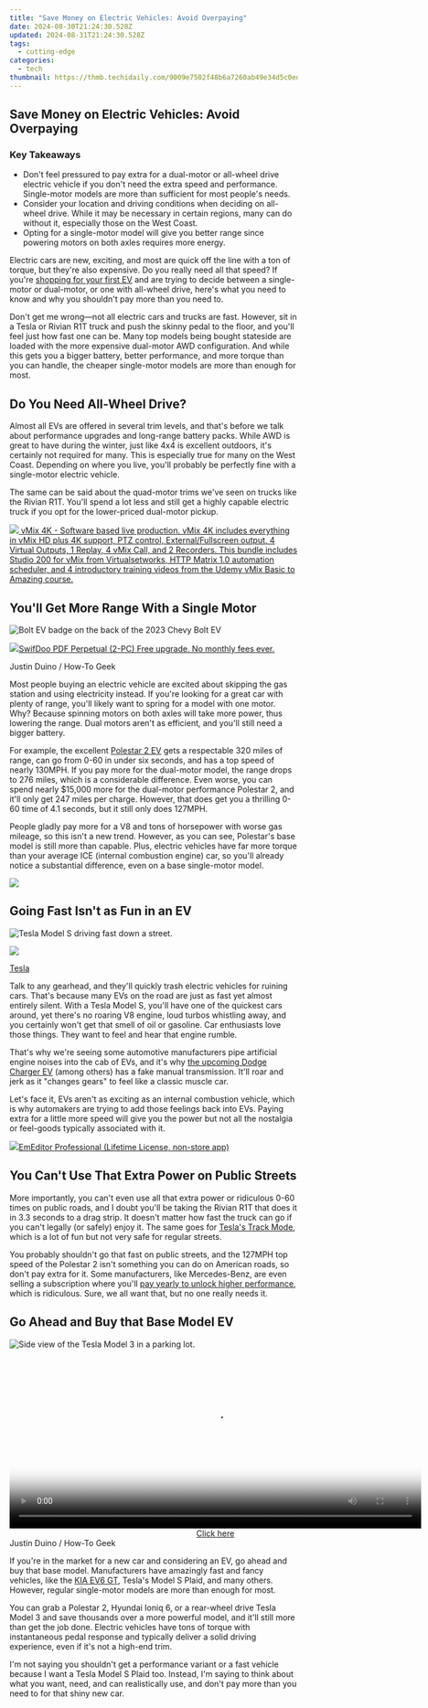 ```yaml
---
title: "Save Money on Electric Vehicles: Avoid Overpaying"
date: 2024-08-30T21:24:30.528Z
updated: 2024-08-31T21:24:30.528Z
tags:
  - cutting-edge
categories:
  - tech
thumbnail: https://thmb.techidaily.com/9009e7502f48b6a7260ab49e34d5c0ede3d2f18aac9b63fbba531138fcdb2ca3.jpg
---
```


## Save Money on Electric Vehicles: Avoid Overpaying

### Key Takeaways

* Don't feel pressured to pay extra for a dual-motor or all-wheel drive electric vehicle if you don't need the extra speed and performance. Single-motor models are more than sufficient for most people's needs.
* Consider your location and driving conditions when deciding on all-wheel drive. While it may be necessary in certain regions, many can do without it, especially those on the West Coast.
* Opting for a single-motor model will give you better range since powering motors on both axles requires more energy.

 Electric cars are new, exciting, and most are quick off the line with a ton of torque, but they're also expensive. Do you really need all that speed? If you're [shopping for your first EV](https://activate-lock.techidaily.com/a-comprehensive-guide-to-icloud-unlock-from-apple-iphone-11-pro-online-by-drfone-ios/) and are trying to decide between a single-motor or dual-motor, or one with all-wheel drive, here's what you need to know and why you shouldn't pay more than you need to.

 Don't get me wrong—not all electric cars and trucks are fast. However, sit in a Tesla or Rivian R1T truck and push the skinny pedal to the floor, and you'll feel just how fast one can be. Many top models being bought stateside are loaded with the more expensive dual-motor AWD configuration. And while this gets you a bigger battery, better performance, and more torque than you can handle, the cheaper single-motor models are more than enough for most.

##  Do You Need All-Wheel Drive?

 Almost all EVs are offered in several trim levels, and that's before we talk about performance upgrades and long-range battery packs. While AWD is great to have during the winter, just like 4x4 is excellent outdoors, it's certainly not required for many. This is especially true for many on the West Coast. Depending on where you live, you'll probably be perfectly fine with a single-motor electric vehicle.

 The same can be said about the quad-motor trims we've seen on trucks like the Rivian R1T. You'll spend a lot less and still get a highly capable electric truck if you opt for the lower-priced dual-motor pickup.

<!-- affiliate ads begin -->
<a href="https://secure.2checkout.com/order/checkout.php?PRODS=30901369&QTY=1&AFFILIATE=108875&CART=1"> <img src="https://secure.avangate.com/images/merchant/ce9a6fb2becc2d235e62b125e9260102/products/1_copy_vMixCallScreenshot1-large.jpg" border="0"> vMix 4K - Software based live production. vMix 4K includes everything in vMix HD plus 4K support, PTZ control, External/Fullscreen output, 4 Virtual Outputs, 1 Replay, 4 vMix Call, and 2 Recorders. 
This bundle includes Studio 200 for vMix from Virtualsetworks, HTTP Matrix 1.0 automation scheduler, and 4 introductory training videos from the Udemy vMix Basic to Amazing course. </a>
<!-- affiliate ads end -->
##  You'll Get More Range With a Single Motor

![Bolt EV badge on the back of the 2023 Chevy Bolt EV](https://static1.howtogeekimages.com/wordpress/wp-content/uploads/2023/08/52765474812_bffd08f202_o.jpg) 

<!-- affiliate ads begin -->
<a href="https://purchase.swifdoo.com/order/checkout.php?PRODS=38709260&QTY=1&AFFILIATE=108875&CART=1"><img src="https://secure.avangate.com/images/merchant/8b932759a5a04ddb34bf79e3f9072e4b/products/Product%20box%20white-1024x1024.png" border="0">SwifDoo PDF Perpetual (2-PC)  Free upgrade. No monthly fees ever. </a>
<!-- affiliate ads end -->
Justin Duino / How-To Geek

 Most people buying an electric vehicle are excited about skipping the gas station and using electricity instead. If you're looking for a great car with plenty of range, you'll likely want to spring for a model with one motor. Why? Because spinning motors on both axles will take more power, thus lowering the range. Dual motors aren't as efficient, and you'll still need a bigger battery.

 For example, the excellent [Polestar 2 EV](https://www.polestar.com/us/polestar-2/specifications/) gets a respectable 320 miles of range, can go from 0-60 in under six seconds, and has a top speed of nearly 130MPH. If you pay more for the dual-motor model, the range drops to 276 miles, which is a considerable difference. Even worse, you can spend nearly $15,000 more for the dual-motor performance Polestar 2, and it'll only get 247 miles per charge. However, that does get you a thrilling 0-60 time of 4.1 seconds, but it still only does 127MPH.

 People gladly pay more for a V8 and tons of horsepower with worse gas mileage, so this isn't a new trend. However, as you can see, Polestar's base model is still more than capable. Plus, electric vehicles have far more torque than your average ICE (internal combustion engine) car, so you'll already notice a substantial difference, even on a base single-motor model.

<!-- affiliate ads begin -->
<a href="https://shop.copernic.com/order/checkout.php?PRODS=41033091&QTY=1&AFFILIATE=108875&CART=1"><img src="https://secure.2checkout.com/images/merchant/8d30aa96e72440759f74bd2306c1fa3d/Copernic-2023-Affiliate-728x90-Advanced.png" border="0"></a>
<!-- affiliate ads end -->
##  Going Fast Isn't as Fun in an EV

![Tesla Model S driving fast down a street.](https://static1.howtogeekimages.com/wordpress/wp-content/uploads/2023/08/tesla-model-s-fast.jpg) 

<!-- affiliate ads begin -->
<a href="https://shop.incomedia.eu/order/checkout.php?PRODS=14095146&QTY=1&AFFILIATE=108875&CART=1"><img src="https://secure.2checkout.com/images/merchant/8b6cc3ee5ec407721ce3bf5ff4c0f56b/PRO_BUY_728x90-EN.jpg" border="0"></a>
<!-- affiliate ads end -->
[Tesla](https://www.tesla.com/models)

 Talk to any gearhead, and they'll quickly trash electric vehicles for ruining cars. That's because many EVs on the road are just as fast yet almost entirely silent. With a Tesla Model S, you'll have one of the quickest cars around, yet there's no roaring V8 engine, loud turbos whistling away, and you certainly won't get that smell of oil or gasoline. Car enthusiasts love those things. They want to feel and hear that engine rumble.

 That's why we're seeing some automotive manufacturers pipe artificial engine noises into the cab of EVs, and it's why [the upcoming Dodge Charger EV](https://www.reviewgeek.com/126329/dodges-new-electric-charger-srt-concept-literally-sounds-wild/) (among others) has a fake manual transmission. It'll roar and jerk as it "changes gears" to feel like a classic muscle car.

 Let's face it, EVs aren't as exciting as an internal combustion vehicle, which is why automakers are trying to add those feelings back into EVs. Paying extra for a little more speed will give you the power but not all the nostalgia or feel-goods typically associated with it.

<!-- affiliate ads begin -->
<a href="https://shop.emeditor.com/order/checkout.php?PRODS=4631722&QTY=1&AFFILIATE=108875&CART=1"><img src="https://www.emeditor.com/wp-content/uploads/2023/05/frontpage2-2048x588.webp" border="0">EmEditor Professional (Lifetime License, non-store app)</a>
<!-- affiliate ads end -->
##  You Can't Use That Extra Power on Public Streets

 More importantly, you can't even use all that extra power or ridiculous 0-60 times on public roads, and I doubt you'll be taking the Rivian R1T that does it in 3.3 seconds to a drag strip. It doesn't matter how fast the truck can go if you can't legally (or safely) enjoy it. The same goes for [Tesla's Track Mode](https://twitter-videos.techidaily.com/pioneering-clear-high-definition-on-twitter-videos-for-2024/), which is a lot of fun but not very safe for regular streets.

 You probably shouldn't go that fast on public streets, and the 127MPH top speed of the Polestar 2 isn't something you can do on American roads, so don't pay extra for it. Some manufacturers, like Mercedes-Benz, are even selling a subscription where you'll [pay yearly to unlock higher performance](https://windows11.techidaily.com/maximizing-windows-11-taskbar-functionality/), which is ridiculous. Sure, we all want that, but no one really needs it.

##  Go Ahead and Buy that Base Model EV

![Side view of the Tesla Model 3 in a parking lot.](https://static1.howtogeekimages.com/wordpress/wp-content/uploads/2023/08/tesla-model-3-side-view.jpg) 

<!-- affiliate ads begin -->
<span id="1993650">
					<video width="720" height="300" style="cursor:pointer"
           poster="//a.impactradius-go.com/display-clicktoplayimage/1993650.jpeg"
           onclick="if(!this.playClicked){this.play();this.setAttribute('controls',true);this.playClicked=true;}">
	   <source src="//a.impactradius-go.com/display-ad/22993-1993650">
	   <img src="//a.impactradius-go.com/display-clicktoplayimage/1993650.jpeg" style="border: none; height: 100%; width: 100%; object-fit: contain">
	</video>
	<div style="width:720px;text-align:center"><a href="javascript:window.open(decodeURIComponent('https%3A%2F%2Fhomestyler.sjv.io%2Fc%2F5597632%2F1993650%2F22993'), '_blank');void(0);">Click here</a></div>
</span>
<img height="0" width="0" src="https://imp.pxf.io/i/5597632/1993650/22993" style="position:absolute;visibility:hidden;" border="0" />
<!-- affiliate ads end -->
Justin Duino / How-To Geek

 If you're in the market for a new car and considering an EV, go ahead and buy that base model. Manufacturers have amazingly fast and fancy vehicles, like the [KIA EV6 GT](https://www.reviewgeek.com/157951/kia-ev6-gt-review-the-most-fun-youll-have-in-an-ev/), Tesla's Model S Plaid, and many others. However, regular single-motor models are more than enough for most.

 You can grab a Polestar 2, Hyundai Ioniq 6, or a rear-wheel drive Tesla Model 3 and save thousands over a more powerful model, and it'll still more than get the job done. Electric vehicles have tons of torque with instantaneous pedal response and typically deliver a solid driving experience, even if it's not a high-end trim.

 I'm not saying you shouldn't get a performance variant or a fast vehicle because I want a Tesla Model S Plaid too. Instead, I'm saying to think about what you want, need, and can realistically use, and don't pay more than you need to for that shiny new car.

<ins class="adsbygoogle"
     style="display:block"
     data-ad-format="autorelaxed"
     data-ad-client="ca-pub-7571918770474297"
     data-ad-slot="1223367746"></ins>



<ins class="adsbygoogle"
     style="display:block"
     data-ad-client="ca-pub-7571918770474297"
     data-ad-slot="8358498916"
     data-ad-format="auto"
     data-full-width-responsive="true"></ins>


